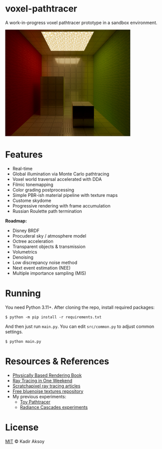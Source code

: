 # voxel-pathtracer
A work-in-progress voxel pathtracer prototype in a sandbox environment.

<img src="https://raw.githubusercontent.com/kadir014/voxel-pathtracer/refs/heads/main/data/cornell.jpg" width=400>



# Features
- Real-time
- Global illumination via Monte Carlo pathtracing
- Voxel world traversal accelerated with DDA
- Filmic tonemapping
- Color grading postprocessing
- Simple PBR-ish material pipeline with texture maps
- Custome skydome
- Progressive rendering with frame accumulation
- Russian Roulette path termination

**Roadmap:**
- Disney BRDF
- Procuderal sky / atmosphere model
- Octree acceleration
- Transparent objects & transmission
- Volumetrics
- Denoising
- Low discrepancy noise method 
- Next event estimation (NEE)
- Multiple importance sampling (MIS)



# Running
You need Python 3.11+. After cloning the repo, install required packages:
```shell
$ python -m pip install -r requirements.txt
```
And then just run `main.py`. You can edit `src/common.py` to adjust common settings.
```shell
$ python main.py
```


# Resources & References
- [Physically Based Rendering Book](https://www.pbr-book.org/4ed/contents)
- [Ray Tracing in One Weekend](https://raytracing.github.io/)
- [Scratchapixel ray tracing articles](https://www.scratchapixel.com/)
- [Free bluenoise textures repository](https://github.com/Calinou/free-blue-noise-textures)
- My previous experiments:
  - [Toy Pathtracer](https://github.com/kadir014/toy-pathtracer)
  - [Radiance Cascades experiments](https://github.com/kadir014/radiance-cascades-experiments)



# License
[MIT](LICENSE) © Kadir Aksoy
